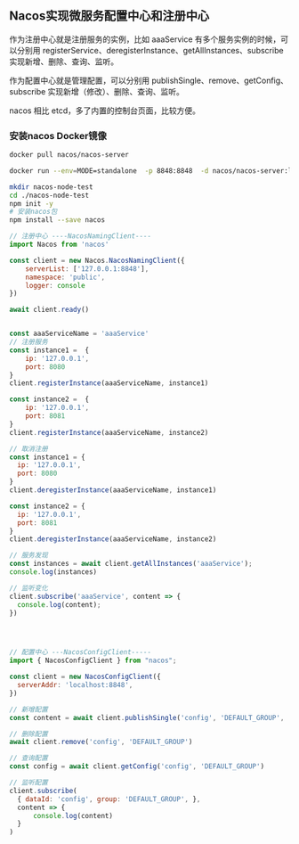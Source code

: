 ## Nacos实现微服务配置中心和注册中心

作为注册中心就是注册服务的实例，比如 aaaService 有多个服务实例的时候，可以分别用 registerService、deregisterInstance、getAllInstances、subscribe 实现新增、删除、查询、监听。

作为配置中心就是管理配置，可以分别用 publishSingle、remove、getConfig、subscribe 实现新增（修改）、删除、查询、监听。

nacos 相比 etcd，多了内置的控制台页面，比较方便。

### 安装nacos Docker镜像
```sh
docker pull nacos/nacos-server

docker run --env=MODE=standalone  -p 8848:8848  -d nacos/nacos-server:latest

mkdir nacos-node-test
cd ./nacos-node-test
npm init -y
# 安装nacos包
npm install --save nacos
```

```js
// 注册中心 ----NacosNamingClient----
import Nacos from 'nacos'

const client = new Nacos.NacosNamingClient({
    serverList: ['127.0.0.1:8848'],
    namespace: 'public',
    logger: console
})

await client.ready()


const aaaServiceName = 'aaaService'
// 注册服务
const instance1 =  {
    ip: '127.0.0.1',
    port: 8080
}
client.registerInstance(aaaServiceName, instance1)

const instance2 =  {
    ip: '127.0.0.1',
    port: 8081
}
client.registerInstance(aaaServiceName, instance2)

// 取消注册
const instance1 = {
  ip: '127.0.0.1',
  port: 8080
}
client.deregisterInstance(aaaServiceName, instance1)

const instance2 = {
  ip: '127.0.0.1',
  port: 8081
}
client.deregisterInstance(aaaServiceName, instance2)

// 服务发现
const instances = await client.getAllInstances('aaaService');
console.log(instances)

// 监听变化
client.subscribe('aaaService', content => {
  console.log(content);
})




// 配置中心 ---NacosConfigClient-----
import { NacosConfigClient } from "nacos";

const client = new NacosConfigClient({
  serverAddr: 'localhost:8848',
})

// 新增配置
const content = await client.publishSingle('config', 'DEFAULT_GROUP', '{"host":"127.0.0.1","port":8848}')

// 删除配置
await client.remove('config', 'DEFAULT_GROUP')

// 查询配置
const config = await client.getConfig('config', 'DEFAULT_GROUP')

// 监听配置
client.subscribe(
  { dataId: 'config', group: 'DEFAULT_GROUP', },
  content => {
      console.log(content)
  }
)
```